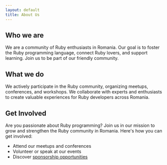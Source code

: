 ```yaml
---
layout: default
title: About Us
---
```


<section class="py-8 md:py-12">
    <div class="container mx-auto text-center">
        <h1 class="text-4xl md:text-5xl lg:text-6xl font-bold leading-tight mb-4">Who we are</h1>
        <p class="text-lg md:text-xl lg:text-2xl mb-4">We are a community of Ruby enthusiasts in Romania. Our goal is to foster the Ruby programming language, connect Ruby lovers, and support learning. Join us to be part of our friendly community.</p>
    </div>
</section>

<section class="py-8 md:py-12">
    <div class="container mx-auto text-center">
        <h2 class="text-3xl md:text-4xl font-bold mb-4">What we do</h2>
        <p class="text-lg md:text-xl lg:text-2xl mb-4">We actively participate in the Ruby community, organizing meetups, conferences, and workshops. We collaborate with experts and enthusiasts to create valuable experiences for Ruby developers across Romania.</p>
    </div>
</section>

<section class="py-8 md:py-12">
    <div class="container mx-auto text-center">
        <h2 class="text-3xl md:text-4xl font-bold mb-4">Get Involved</h2>
        <p class="text-lg md:text-xl lg:text-2xl mb-6">Are you passionate about Ruby programming? Join us in our mission to grow and strengthen the Ruby community in Romania. Here's how you can get involved:</p>
        <ul class="list-disc text-lg md:text-xl lg:text-2xl text-left ml-6 mb-6">
            <li>Attend our meetups and conferences</li>
            <li>Volunteer or speak at our events</li>
            <li>Discover <a class="text-blue-700 hover:underline" href="{{ site.baseurl }}/sponsor">sponsorship opportunities</a></li>
        </ul>
    </div>
</section>